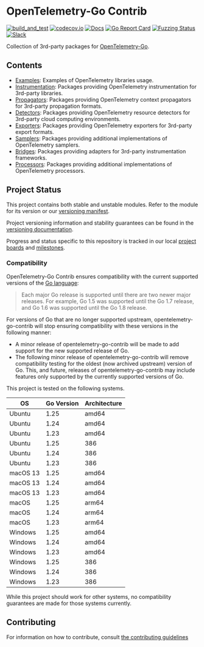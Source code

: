 # OpenTelemetry-Go Contrib

[![build_and_test](https://github.com/open-telemetry/opentelemetry-go-contrib/workflows/build_and_test/badge.svg)](https://github.com/open-telemetry/opentelemetry-go-contrib/actions?query=workflow%3Abuild_and_test+branch%3Amain)
[![codecov.io](https://codecov.io/gh/open-telemetry/opentelemetry-go-contrib/coverage.svg?branch=main)](https://app.codecov.io/gh/open-telemetry/opentelemetry-go-contrib?branch=main)
[![Docs](https://godoc.org/go.opentelemetry.io/contrib?status.svg)](https://pkg.go.dev/go.opentelemetry.io/contrib)
[![Go Report Card](https://goreportcard.com/badge/go.opentelemetry.io/contrib)](https://goreportcard.com/report/go.opentelemetry.io/contrib)
[![Fuzzing Status](https://oss-fuzz-build-logs.storage.googleapis.com/badges/opentelemetry-go-contrib.svg)](https://issues.oss-fuzz.com/issues?q=project:opentelemetry-go-contrib)
[![Slack](https://img.shields.io/badge/slack-@cncf/otel--go-brightgreen.svg?logo=slack)](https://cloud-native.slack.com/archives/C01NPAXACKT)

Collection of 3rd-party packages for [OpenTelemetry-Go](https://github.com/open-telemetry/opentelemetry-go).

## Contents

- [Examples](./examples/): Examples of OpenTelemetry libraries usage.
- [Instrumentation](./instrumentation/): Packages providing OpenTelemetry instrumentation for 3rd-party libraries.
- [Propagators](./propagators/): Packages providing OpenTelemetry context propagators for 3rd-party propagation formats.
- [Detectors](./detectors/): Packages providing OpenTelemetry resource detectors for 3rd-party cloud computing environments.
- [Exporters](./exporters/): Packages providing OpenTelemetry exporters for 3rd-party export formats.
- [Samplers](./samplers/): Packages providing additional implementations of OpenTelemetry samplers.
- [Bridges](./bridges/): Packages providing adapters for 3rd-party instrumentation frameworks.
- [Processors](./processors/): Packages providing additional implementations of OpenTelemetry processors.

## Project Status

This project contains both stable and unstable modules.
Refer to the module for its version or our [versioning manifest](./versions.yaml).

Project versioning information and stability guarantees can be found in the [versioning documentation](https://github.com/open-telemetry/opentelemetry-go/blob/a724cf884287e04785eaa91513d26a6ef9699288/VERSIONING.md).

Progress and status specific to this repository is tracked in our local [project boards](https://github.com/open-telemetry/opentelemetry-go-contrib/projects?query=is%3Aopen) and [milestones](https://github.com/open-telemetry/opentelemetry-go-contrib/milestones).

### Compatibility

OpenTelemetry-Go Contrib ensures compatibility with the current supported
versions of
the [Go language](https://golang.org/doc/devel/release#policy):

> Each major Go release is supported until there are two newer major releases.
> For example, Go 1.5 was supported until the Go 1.7 release, and Go 1.6 was supported until the Go 1.8 release.

For versions of Go that are no longer supported upstream, opentelemetry-go-contrib will
stop ensuring compatibility with these versions in the following manner:

- A minor release of opentelemetry-go-contrib will be made to add support for the new
  supported release of Go.
- The following minor release of opentelemetry-go-contrib will remove compatibility
  testing for the oldest (now archived upstream) version of Go. This, and
  future, releases of opentelemetry-go-contrib may include features only supported by
  the currently supported versions of Go.

This project is tested on the following systems.

| OS       | Go Version | Architecture |
| -------- | ---------- | ------------ |
| Ubuntu   | 1.25       | amd64        |
| Ubuntu   | 1.24       | amd64        |
| Ubuntu   | 1.23       | amd64        |
| Ubuntu   | 1.25       | 386          |
| Ubuntu   | 1.24       | 386          |
| Ubuntu   | 1.23       | 386          |
| macOS 13 | 1.25       | amd64        |
| macOS 13 | 1.24       | amd64        |
| macOS 13 | 1.23       | amd64        |
| macOS    | 1.25       | arm64        |
| macOS    | 1.24       | arm64        |
| macOS    | 1.23       | arm64        |
| Windows  | 1.25       | amd64        |
| Windows  | 1.24       | amd64        |
| Windows  | 1.23       | amd64        |
| Windows  | 1.25       | 386          |
| Windows  | 1.24       | 386          |
| Windows  | 1.23       | 386          |

While this project should work for other systems, no compatibility guarantees
are made for those systems currently.

## Contributing

For information on how to contribute, consult [the contributing guidelines](./CONTRIBUTING.md)
